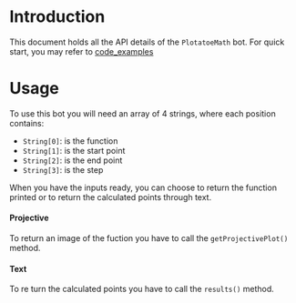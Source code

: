 # Introduction

This document holds all the API details of the `PlotatoeMath` bot.
For quick start, you may refer to [code_examples]

# Usage

To use this bot you will need an array of 4 strings, where each position contains:
* `String[0]`: is the function 
* `String[1]`: is the start point 
* `String[2]`: is the end point
* `String[3]`: is the step

When you have the inputs ready, you can choose to return the function printed or to
return the calculated points through text.

#### Projective

To return an image of the fuction you have to call the `getProjectivePlot()` method.

#### Text

To re turn the calculated points you have to call the `results()` method.

[code_examples]: ./src/com/plotatoe/Test.java
